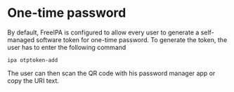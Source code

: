 # One-time password

By default, FreeIPA is configured to allow every user to generate a self-managed 
software token for one-time password. To generate the token, the user has to enter 
the following command 
```
ipa otptoken-add
```

The user can then scan the QR code with his password manager app or copy the
URI text.